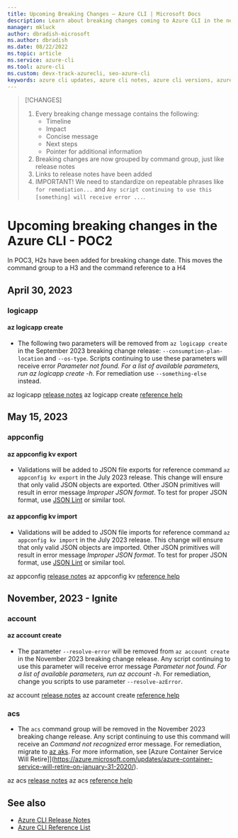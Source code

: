 ```yaml
---
title: Upcoming Breaking Changes – Azure CLI | Microsoft Docs
description: Learn about breaking changes coming to Azure CLI in the next breaking change release
manager: mkluck
author: dbradish-microsoft
ms.author: dbradish
ms.date: 08/22/2022
ms.topic: article
ms.service: azure-cli
ms.tool: azure-cli
ms.custom: devx-track-azurecli, seo-azure-cli
keywords: azure cli updates, azure cli notes, azure cli versions, azure cli breaking changes
---
```


> [!CHANGES]
> 1. Every breaking change message contains the following:
>    - Timeline
>    - Impact
>    - Concise message
>    - Next steps
>    - Pointer for additional information
> 1. Breaking changes are now grouped by command group, just like release notes
> 1. Links to release notes have been added
> 1. IMPORTANT!  We need to standardize on repeatable phrases like `for remediation...` and `Any script continuing to use this [something] will receive error ...`.

# Upcoming breaking changes in the Azure CLI - POC2

In POC3, H2s have been added for breaking change date.
This moves the command group to a H3 and the command reference to a H4

## April 30, 2023

### logicapp

#### az logicapp create

- The following two parameters will be removed from `az logicapp create` in the September 2023 breaking change release:  `--consumption-plan-location` and `--os-type`.  Scripts continuing to use these parameters will receive error _Parameter not found.  For a list of available parameters, run az logicapp create -h._  For remediation use `--something-else` instead.

az logicapp [release notes]()
az logicapp create [reference help]()

## May 15, 2023

### appconfig

#### az appconfig kv export

- Validations will be added to JSON file exports for reference command `az appconfig kv export` in the July 2023 release.  This change will  ensure that only valid JSON objects are exported. Other JSON primitives will result in error message _Improper JSON format_.  To test for proper JSON format, use [JSON Lint](https://jsonlint.com/) or similar tool. 

#### az appconfig kv import

- Validations will be added to JSON file imports for reference command `az appconfig kv import` in the July 2023 release.  This change will  ensure that only valid JSON objects are imported. Other JSON primitives will result in error message _Improper JSON format_.  To test for proper JSON format, use [JSON Lint](https://jsonlint.com/) or similar tool. 

az appconfig [release notes]()
az appconfig kv [reference help]()

## November, 2023 - Ignite

### account

#### az account create

- The parameter `--resolve-error` will be removed from `az account create` in the November 2023 breaking change release.  Any script continuing to use this parameter will receive error message _Parameter not found.  For a list of available parameters, run az account -h_.  For remediation, change you scripts to use parameter `--resolve-azError`.

az account [release notes](https://review.learn.microsoft.com/en-us/cli/azure/release-notes-azure-cli-poc2?branch=pr-en-us-3606#account)
az account create [reference help](https://learn.microsoft.com/en-us/cli/azure/account#az-account-create)

### acs

- The `acs` command group will be removed in the November 2023 breaking change release.  Any script continuing to use this command will receive an _Command not recognized_ error message.  For remediation, migrate to [az aks](https://learn.microsoft.com/en-us/cli/azure/aks).  For more information, see [Azure Container Service Will Retire]](https://azure.microsoft.com/updates/azure-container-service-will-retire-on-january-31-2020/).

az acs [release notes]()
az acs [reference help]()

## See also
- [Azure CLI Release Notes]()
- [Azure CLI Reference List]()
